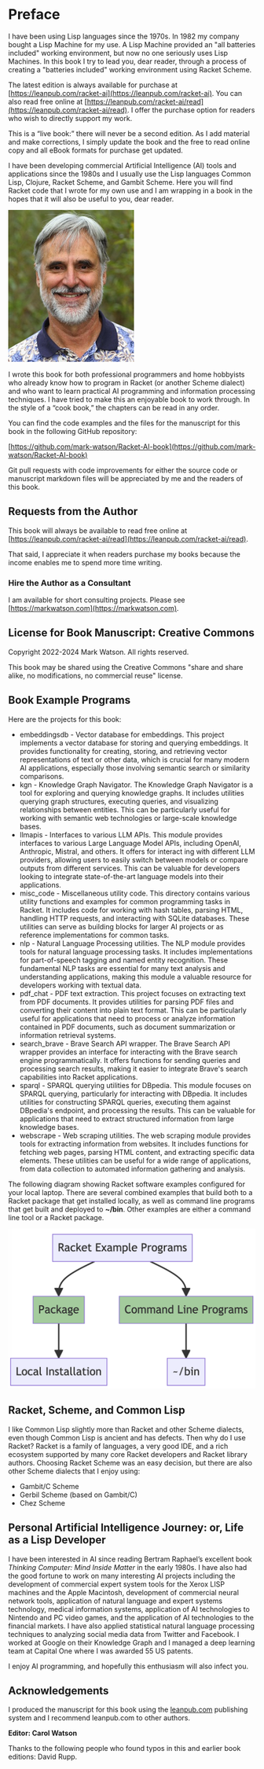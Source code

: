 # Preface

I have been using Lisp languages since the 1970s. In 1982 my company bought a Lisp Machine for my use. A Lisp Machine provided an "all batteries included" working environment, but now no one seriously uses Lisp Machines. In this book I try to lead you, dear reader, through a process of creating a "batteries included" working environment using Racket Scheme.

The latest edition is always available for purchase at [https://leanpub.com/racket-ai](https://leanpub.com/racket-ai).  You can also read free online at [https://leanpub.com/racket-ai/read](https://leanpub.com/racket-ai/read). I offer the purchase option for readers who wish to directly support my work.

This is a “live book:” there will never be a second edition. As I add material and make corrections, I simply update the book and the free to read online copy and all eBook formats for purchase get updated.

I have been developing commercial Artificial Intelligence (AI) tools and applications since the 1980s and I usually use the Lisp languages Common Lisp, Clojure, Racket Scheme, and Gambit Scheme. Here you will find Racket code that I wrote for my own use and I am wrapping in a book in the hopes that it will also be useful to you, dear reader.

![Mark Watson](images/Mark.png)

I wrote this book for both professional programmers and home hobbyists who already know how to program in Racket (or another Scheme dialect) and who want to learn practical AI programming and information processing techniques. I have tried to make this an enjoyable book to work through. In the style of a “cook book,” the chapters can be read in any order. 

You can find the code examples and the files for the manuscript for this book in the following GitHub repository:

[https://github.com/mark-watson/Racket-AI-book](https://github.com/mark-watson/Racket-AI-book)

Git pull requests with code improvements for either the source code or manuscript markdown files will be appreciated by me and the readers of this book.

## Requests from the Author

This book will always be available to read free online at [https://leanpub.com/racket-ai/read](https://leanpub.com/racket-ai/read).

That said, I appreciate it when readers purchase my books because the income enables me to spend more time writing.

### Hire the Author as a Consultant

I am available for short consulting projects. Please see [https://markwatson.com](https://markwatson.com).


## License for Book Manuscript: Creative Commons

Copyright 2022-2024 Mark Watson. All rights reserved.

This book may be shared using the Creative Commons "share and share alike, no modifications, no commercial reuse" license.

## Book Example Programs

Here are the projects for this book:


- embeddingsdb - Vector database for embeddings. This project implements a vector database for storing and querying embeddings. It provides functionality for creating, storing, and retrieving vector representations of text or other data, which is crucial for many modern AI applications, especially those involving semantic search or similarity comparisons.
- kgn - Knowledge Graph Navigator. The Knowledge Graph Navigator is a tool for exploring and querying knowledge graphs. It includes utilities querying graph structures, executing queries, and visualizing relationships between entities. This can be particularly useful for working with semantic web technologies or large-scale knowledge bases.
- llmapis - Interfaces to various LLM APIs. This module provides interfaces to various Large Language Model APIs, including OpenAI, Anthropic, Mistral, and others. It offers for interact ing with different LLM providers, allowing users to easily switch between models or compare outputs from different services. This can be valuable for developers looking to integrate state-of-the-art language models into their applications.
- misc_code - Miscellaneous utility code. This directory contains various utility functions and examples for common programming tasks in Racket. It includes code for working with hash tables, parsing HTML, handling HTTP requests, and interacting with SQLite databases. These utilities can serve as building blocks for larger AI projects or as reference implementations for common tasks.
- nlp - Natural Language Processing utilities. The NLP module provides tools for natural language processing tasks. It includes implementations for part-of-speech tagging and named entity recognition. These fundamental NLP tasks are essential for many text analysis and understanding applications, making this module a valuable resource for developers working with textual data.
- pdf_chat - PDF text extraction. This project focuses on extracting text from PDF documents. It provides utilities for parsing PDF files and converting their content into plain text format. This can be particularly useful for applications that need to process or analyze information contained in PDF documents, such as document summarization or information retrieval systems.
- search_brave - Brave Search API wrapper. The Brave Search API wrapper provides an interface for interacting with the Brave search engine programmatically. It offers functions for sending queries and processing search results, making it easier to integrate Brave's search capabilities into Racket applications.
- sparql - SPARQL querying utilities for DBpedia. This module focuses on SPARQL querying, particularly for interacting with DBpedia. It includes utilities for constructing SPARQL queries, executing them against DBpedia's endpoint, and processing the results. This can be valuable for applications that need to extract structured information from large knowledge bases.
- webscrape - Web scraping utilities. The web scraping module provides tools for extracting information from websites. It includes functions for fetching web pages, parsing HTML content, and extracting specific data elements. These utilities can be useful for a wide range of applications, from data collection to automated information gathering and analysis.

The following diagram showing Racket software examples configured for your local laptop. There are several combined examples that build both to a Racket package that get installed locally, as well as command line programs that get built and deployed to **~/bin**. Other examples are either a command line tool or a Racket package.

![Example programs are packages and/or command line tools](images/software.png)

## Racket, Scheme, and Common Lisp

I like Common Lisp slightly more than Racket and other Scheme dialects, even though Common Lisp is ancient and has defects. Then why do I use Racket?
Racket is a family of languages, a very good IDE, and a rich ecosystem supported by many core Racket developers and Racket library authors. Choosing Racket Scheme was an easy decision, but there are also other Scheme dialects that I enjoy using:

- Gambit/C Scheme
- Gerbil Scheme (based on Gambit/C)
- Chez Scheme


## Personal Artificial Intelligence Journey: or, Life as a Lisp Developer

I have been interested in AI since reading Bertram Raphael’s excellent book *Thinking Computer: Mind Inside Matter* in the early 1980s. I have also had the good fortune to work on many interesting AI projects including the development of commercial expert system tools for the Xerox LISP machines and the Apple Macintosh, development of commercial neural network tools, application of natural language and expert systems technology, medical information systems, application of AI technologies to Nintendo and PC video games, and the application of AI technologies to the financial markets. I have also applied statistical natural language processing techniques to analyzing social media data from Twitter and Facebook. I worked at Google on their Knowledge Graph and I managed a deep learning team at Capital One where I was awarded 55 US patents.

I enjoy AI programming, and hopefully this enthusiasm will also infect you.


## Acknowledgements

I produced the manuscript for this book using the [leanpub.com](http://leanpub.com) publishing system and I recommend leanpub.com to other authors.


**Editor: Carol Watson**

Thanks to the following people who found typos in this and earlier book editions: David Rupp.
